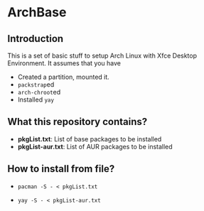 # ArchBase
## Introduction
This is a set of basic stuff to setup Arch Linux with Xfce Desktop Environment. It assumes that you have
- Created a partition, mounted it.
- `packstrap`ed
- `arch-chroot`ed
- Installed `yay`

## What this repository contains?
- **pkgList.txt**: List of base packages to be installed
- **pkgList-aur.txt**: List of AUR packages to be installed

## How to install from file?
- `pacman -S - < pkgList.txt`

- `yay -S - < pkgList-aur.txt`